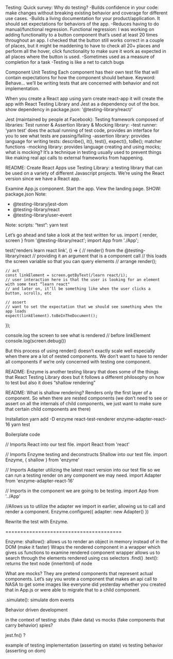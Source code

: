 Testing:
Quick survey: Why do testing?
-Builds confidence in your code: make changes without breaking existing behavior and coverage for different use cases. 
-Builds a living documentation for your product/application. It should set expectations for behaviors of the app.
-Reduces having to do manual/functional regression. Functional regression: I was working on adding functionality to a button component that’s used at least 20 times throughout an app. I checked that the button still works correct in a couple of places, but it might be maddening to have to check all 20+ places and perform all the hover, click functionality to make sure it work as expected in all places where the button is used. 
-Sometimes used as a measure of completion for a task
-Testing is like a net to catch bugs


Component Unit Testing
Each component has their own test file that will contain expectations for how the component should behave.
Keyword: Behave…  we’ll be writing tests that are concerned with behavior and not implementation.

When you create a React app using 
yarn create react-app <app-name>
it will create the app with React Testing Library and Jest as a dependency out of the box.
show dependency in package.json: '@testing-library/react/‘

Jest (maintained by people at Facebook): Testing framework composed of libraries: Test runner & Assertion library & Mocking library:
-test runner: ‘yarn test’ does the actual running of test code, provides an interface for you to see what tests are passing/failing
-assertion library: provides language for writing tests: describe(), it(), test(), expect(), toBe(); matcher functions
-mocking library: provides language creating and using mocks; what is mocking? It’s a technique in testing usually used to prevent things like making real api calls to external frameworks from happening. 

README: Create React Apps use Testing Library: a testing library that can be used on a variety of different Javascript projects. We’re using the React version since we have a React app. 

Examine App.js component. Start the app. View the landing page.
SHOW: package.json 
Note:
* @testing-library/jest-dom  
* @testing-library/react
* @testing-library/user-event

Note: scripts: “test”:
yarn test

Let’s go ahead and take a look at the test written for us.
import { render, screen } from '@testing-library/react';
import App from './App';

test('renders learn react link', () => {
    // render() from the @testing-library/react
    // providing it an argument that is a component call
    // this loads the screen variable so that you can query elements 
    // arrange
    render(<App />);

    // act 
    const linkElement = screen.getByText(/learn react/i);
    // user interaction here is that the user is looking for an element with some text “learn react"
    // and later on, it’ll be something like when the user clicks a button, scrolls, etc

    // assert 
    // want to set the expectation that we should see something when the app loads
    expect(linkElement).toBeInTheDocument();
});

console.log the screen to see what is rendered
// before linkElement
console.log(screen.debug())


But this process of using render() doesn’t exactly scale well especially when there are a lot of nested components. We don’t want to have to render all components if we’re only concerned with testing one component. 

README: Enzyme is another testing library that does some of the things that React Testing Library does but it follows a different philosophy on how to test but also it does “shallow rendering"

README: What is shallow rendering?
Renders only the first layer of a component. 
So when there are nested components (we don’t need to see or assert on all the internals of child components, we just want to make sure that certain child components are there)


Installation
yarn add -D enzyme react-test-renderer enzyme-adapter-react-16
yarn test

Boilerplate code

// Imports React into our test file.
import React from 'react' 


// Imports Enzyme testing and deconstructs Shallow into our test file. 
import Enzyme, { shallow } from 'enzyme' 


// Imports Adapter utilizing the latest react version into our test file so we can run a testing render on any component we may need.
import Adapter from 'enzyme-adapter-react-16' 


 // Imports in the component we are going to be testing. 
import App from '../App'


//Allows us to utilize the adapter we import in earlier, allowing us to call and render a component. 
Enzyme.configure({ adapter: new Adapter() })




Rewrite the test with Enzyme.





=======================================




Enzyme: shallow(): allows us to render an object in memory instead of in the DOM (make it faster)
Wraps the rendered component in a wrapper which gives us functions to examine rendered component
wrapper allows us to search through the elements rendered using css selectors .find()
.text(): returns the text node (innerhtml) of node

What are mocks? 
They are pretend components that represent actual components. Let’s say you wrote a component that makes an api call to NASA to get some images like everyone did yesterday whether you created that in App.js or were able to migrate that to a child component. 

.simulate(): simulate dom events 




Behavior driven development

in the context of testing:
stubs (fake data) vs mocks (fake components that carry behavior)
spies?

jest.fn() ?

example of testing implementation (asserting on state) vs testing behavior (asserting on dom)

